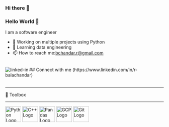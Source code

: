 ### Hi there 👋

<!--
**rbalachandar/rbalachandar** is a ✨ _special_ ✨ repository because its `README.md` (this file) appears on your GitHub profile.

Here are some ideas to get you started:

- 🔭 I’m currently working on ...
- 🌱 I’m currently learning ...
- 👯 I’m looking to collaborate on ...
- 🤔 I’m looking for help with ...
- 💬 Ask me about ...
- 📫 How to reach me: ...
- 😄 Pronouns: ...
- ⚡ Fun fact: ...
-->

### Hello World 👋
I am a software engineer
- 🔭 Working on multiple projects using Python
- 🌱 Learning data engineering
- 📫 How to reach me:bchandar.r@gmail.com
<br>
## Connect with me
<img align="left" alt="linked-in" src="https://img.shields.io/badge/linkedin-%230077B5.svg?&style=for-the-badge&logo=linkedin&logoColor=white"/>(https://www.linkedin.com/in/r-balachandar)
<br>
<br>

---
🧰 Toolbox

---
<img src="https://cdn.worldvectorlogo.com/logos/python-5.svg" alt="Python Logo" width="50" height="50"/>
<img src="https://cdn.worldvectorlogo.com/logos/c.svg" alt="C++ Logo" width="50" height="50"/>
<img src="https://pandas.pydata.org/static/img/pandas.svg" alt="Pandas Logo" width="50" height="50"/>
<img src="https://cdn.worldvectorlogo.com/logos/google-cloud-3.svg" alt="GCP Logo" width="50" height="50"/>
<img src="https://cdn.worldvectorlogo.com/logos/git.svg" alt="Git Logo" width="50" height="50"/>


